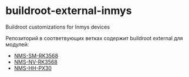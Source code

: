 # buildroot-external-inmys
Buildroot customizations for Inmys devices

Репозиторий в соответвующих ветках содержит buildroot external для модулей: 
  * [NMS-SM-RK3568](https://wiki.inmys.ru/doku.php?id=boards:nms-sm-rk3568:start)
  * [NMS-NV-RK3568](https://wiki.inmys.ru/doku.php?id=boards:nms-nv-rk3568:start)
  * [NMS-HH-PX30](https://wiki.inmys.ru/doku.php?id=boards:nms-hh-px30:start)
